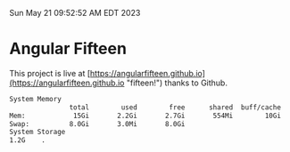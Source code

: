 Sun May 21 09:52:52 AM EDT 2023

# Angular Fifteen


This project is live at [https://angularfifteen.github.io](https://angularfifteen.github.io "fifteen!") thanks to Github.

```bash
System Memory
               total        used        free      shared  buff/cache   available
Mem:            15Gi       2.2Gi       2.7Gi       554Mi        10Gi        12Gi
Swap:          8.0Gi       3.0Mi       8.0Gi
System Storage
1.2G	.
```
